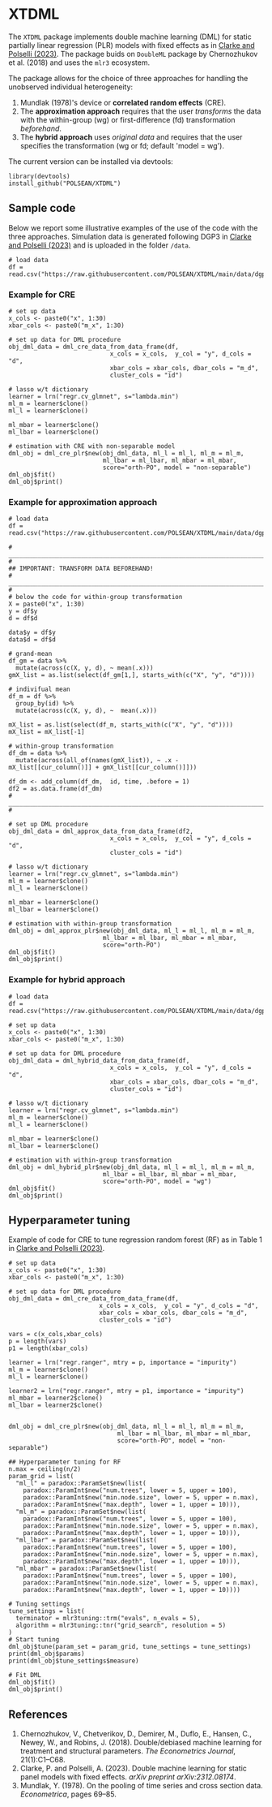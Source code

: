 # XTDML
The `XTDML` package implements double machine learning (DML) for static partially linear regression (PLR) models with fixed effects as in [Clarke and Polselli (2023)](https://arxiv.org/abs/2312.08174). The package buids on `DoubleML` package by Chernozhukov et al. (2018) and uses the `mlr3` ecosystem.

The package allows for the choice of three approaches for handling the unobserved individual heterogeneity:
  1. Mundlak (1978)'s device or **correlated random effects** (CRE).
  2. The **approximation approach** requires that the user *transforms* the data with the within-group (wg) or first-difference  (fd)  transformation *beforehand*.
  3. The **hybrid approach** uses *original data* and requires that the user specifies the transformation (wg or fd; default 'model = wg').

The current version can be installed via devtools:
```
library(devtools)
install_github("POLSEAN/XTDML")
```
## Sample code
Below we report some illustrative examples of the use of the code with the three approaches. Simulation data is generated following DGP3 in [Clarke and Polselli (2023)](https://arxiv.org/abs/2312.08174) and is uploaded in the folder `/data`.

```
# load data
df = read.csv("https://raw.githubusercontent.com/POLSEAN/XTDML/main/data/dgp4_cre_short.csv")
```

### Example for CRE
```
# set up data
x_cols <- paste0("x", 1:30)
xbar_cols <- paste0("m_x", 1:30)

# set up data for DML procedure
obj_dml_data = dml_cre_data_from_data_frame(df,
                            x_cols = x_cols,  y_col = "y", d_cols = "d",
                            xbar_cols = xbar_cols, dbar_cols = "m_d",                                                 
                            cluster_cols = "id")

# lasso w/t dictionary
learner = lrn("regr.cv_glmnet", s="lambda.min")
ml_m = learner$clone()
ml_l = learner$clone()

ml_mbar = learner$clone()
ml_lbar = learner$clone()

# estimation with CRE with non-separable model
dml_obj = dml_cre_plr$new(obj_dml_data, ml_l = ml_l, ml_m = ml_m,
                          ml_lbar = ml_lbar, ml_mbar = ml_mbar,
                          score="orth-PO", model = "non-separable")
dml_obj$fit()
dml_obj$print()
```

### Example for approximation approach
```
# load data
df = read.csv("https://raw.githubusercontent.com/POLSEAN/XTDML/main/data/dgp4_cre_short.csv")

# _________________________________________________________________________________________ #
## IMPORTANT: TRANSFORM DATA BEFOREHAND!
# _________________________________________________________________________________________ #
# below the code for within-group transformation
X = paste0("x", 1:30)
y = df$y
d = df$d

data$y = df$y
data$d = df$d

# grand-mean
df_gm = data %>%
  mutate(across(c(X, y, d), ~ mean(.x)))
gmX_list = as.list(select(df_gm[1,], starts_with(c("X", "y", "d"))))

# indivifual mean
df_m = df %>%
  group_by(id) %>%
  mutate(across(c(X, y, d), ~  mean(.x)))

mX_list = as.list(select(df_m, starts_with(c("X", "y", "d"))))
mX_list = mX_list[-1]

# within-group transformation
df_dm = data %>%
  mutate(across(all_of(names(gmX_list)), ~ .x - mX_list[[cur_column()]] + gmX_list[[cur_column()]]))

df_dm <- add_column(df_dm,  id, time, .before = 1)
df2 = as.data.frame(df_dm)
# _________________________________________________________________________________________ #

# set up DML procedure
obj_dml_data = dml_approx_data_from_data_frame(df2,
                            x_cols = x_cols,  y_col = "y", d_cols = "d",
                            cluster_cols = "id")

# lasso w/t dictionary
learner = lrn("regr.cv_glmnet", s="lambda.min")
ml_m = learner$clone()
ml_l = learner$clone()

ml_mbar = learner$clone()
ml_lbar = learner$clone()

# estimation with within-group transformation
dml_obj = dml_approx_plr$new(obj_dml_data, ml_l = ml_l, ml_m = ml_m,
                          ml_lbar = ml_lbar, ml_mbar = ml_mbar,
                          score="orth-PO")
dml_obj$fit()
dml_obj$print()
```

### Example for hybrid approach
```
# load data
df = read.csv("https://raw.githubusercontent.com/POLSEAN/XTDML/main/data/dgp4_cre_short.csv")

# set up data
x_cols <- paste0("x", 1:30)
xbar_cols <- paste0("m_x", 1:30)

# set up data for DML procedure
obj_dml_data = dml_hybrid_data_from_data_frame(df,
                            x_cols = x_cols,  y_col = "y", d_cols = "d",
                            xbar_cols = xbar_cols, dbar_cols = "m_d",                                                 
                            cluster_cols = "id")

# lasso w/t dictionary
learner = lrn("regr.cv_glmnet", s="lambda.min")
ml_m = learner$clone()
ml_l = learner$clone()

ml_mbar = learner$clone()
ml_lbar = learner$clone()

# estimation with within-group transformation
dml_obj = dml_hybrid_plr$new(obj_dml_data, ml_l = ml_l, ml_m = ml_m,
                          ml_lbar = ml_lbar, ml_mbar = ml_mbar,
                          score="orth-PO", model = "wg")
dml_obj$fit()
dml_obj$print()
```
## Hyperparameter tuning
Example of code for CRE to tune regression random forest (RF) as in Table 1 in [Clarke and Polselli (2023)](https://arxiv.org/abs/2312.08174).

```
# set up data
x_cols <- paste0("x", 1:30)
xbar_cols <- paste0("m_x", 1:30)

# set up data for DML procedure
obj_dml_data = dml_cre_data_from_data_frame(df,
                         x_cols = x_cols,  y_col = "y", d_cols = "d",
                         xbar_cols = xbar_cols, dbar_cols = "m_d",
                         cluster_cols = "id")

vars = c(x_cols,xbar_cols)
p = length(vars)
p1 = length(xbar_cols)

learner = lrn("regr.ranger", mtry = p, importance = "impurity")
ml_m = learner$clone()
ml_l = learner$clone()

learner2 = lrn("regr.ranger", mtry = p1, importance = "impurity")
ml_mbar = learner2$clone()
ml_lbar = learner2$clone()


dml_obj = dml_cre_plr$new(obj_dml_data, ml_l = ml_l, ml_m = ml_m,
                              ml_lbar = ml_lbar, ml_mbar = ml_mbar,
                              score="orth-PO", model = "non-separable")

## Hyperparameter tuning for RF
n.max = ceiling(n/2)
param_grid = list(
  "ml_l" = paradox::ParamSet$new(list(
    paradox::ParamInt$new("num.trees", lower = 5, upper = 100),
    paradox::ParamInt$new("min.node.size", lower = 5, upper = n.max),
    paradox::ParamInt$new("max.depth", lower = 1, upper = 10))),
  "ml_m" = paradox::ParamSet$new(list(
    paradox::ParamInt$new("num.trees", lower = 5, upper = 100),
    paradox::ParamInt$new("min.node.size", lower = 5, upper = n.max),
    paradox::ParamInt$new("max.depth", lower = 1, upper = 10))),
  "ml_lbar" = paradox::ParamSet$new(list(
    paradox::ParamInt$new("num.trees", lower = 5, upper = 100),
    paradox::ParamInt$new("min.node.size", lower = 5, upper = n.max),
    paradox::ParamInt$new("max.depth", lower = 1, upper = 10))),
  "ml_mbar" = paradox::ParamSet$new(list(
    paradox::ParamInt$new("num.trees", lower = 5, upper = 100),
    paradox::ParamInt$new("min.node.size", lower = 5, upper = n.max),
    paradox::ParamInt$new("max.depth", lower = 1, upper = 10))))

# Tuning settings
tune_settings = list(
  terminator = mlr3tuning::trm("evals", n_evals = 5),
  algorithm = mlr3tuning::tnr("grid_search", resolution = 5)
)
# Start tuning
dml_obj$tune(param_set = param_grid, tune_settings = tune_settings)
print(dml_obj$params)
print(dml_obj$tune_settings$measure)

# Fit DML
dml_obj$fit()
dml_obj$print()
```

## References
1. Chernozhukov, V., Chetverikov, D., Demirer, M., Duflo, E., Hansen, C., Newey, W., and Robins, J. (2018). Double/debiased machine learning for treatment and structural parameters. *The Econometrics Journal*, 21(1):C1–C68.
2. Clarke, P. and Polselli, A. (2023). Double machine learning for static panel models with fixed effects. *arXiv preprint arXiv:2312.08174*.
3. Mundlak, Y. (1978). On the pooling of time series and cross section data. *Econometrica*, pages 69–85.
